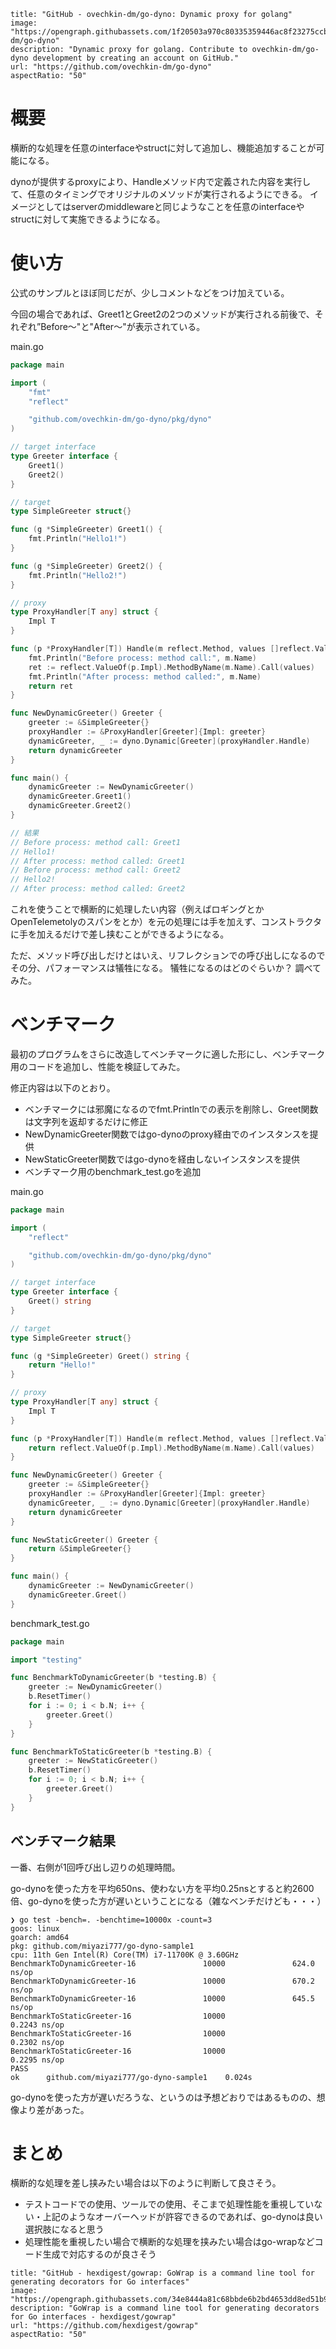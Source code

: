```embed
title: "GitHub - ovechkin-dm/go-dyno: Dynamic proxy for golang"
image: "https://opengraph.githubassets.com/1f20503a970c80335359446ac8f23275ccbd51e8183858e1286f9c94d2bfe06f/ovechkin-dm/go-dyno"
description: "Dynamic proxy for golang. Contribute to ovechkin-dm/go-dyno development by creating an account on GitHub."
url: "https://github.com/ovechkin-dm/go-dyno"
aspectRatio: "50"
```

# 概要
横断的な処理を任意のinterfaceやstructに対して追加し、機能追加することが可能になる。

dynoが提供するproxyにより、Handleメソッド内で定義された内容を実行して、任意のタイミングでオリジナルのメソッドが実行されるようにできる。
イメージとしてはserverのmiddlewareと同じようなことを任意のinterfaceやstructに対して実施できるようになる。

# 使い方
公式のサンプルとほぼ同じだが、少しコメントなどをつけ加えている。

今回の場合であれば、Greet1とGreet2の2つのメソッドが実行される前後で、それぞれ”Before〜"と"After〜"が表示されている。

main.go
```go
package main

import (
	"fmt"
	"reflect"

	"github.com/ovechkin-dm/go-dyno/pkg/dyno"
)

// target interface
type Greeter interface {
	Greet1()
	Greet2()
}

// target
type SimpleGreeter struct{}

func (g *SimpleGreeter) Greet1() {
	fmt.Println("Hello1!")
}

func (g *SimpleGreeter) Greet2() {
	fmt.Println("Hello2!")
}

// proxy
type ProxyHandler[T any] struct {
	Impl T
}

func (p *ProxyHandler[T]) Handle(m reflect.Method, values []reflect.Value) []reflect.Value {
	fmt.Println("Before process: method call:", m.Name)
	ret := reflect.ValueOf(p.Impl).MethodByName(m.Name).Call(values)
	fmt.Println("After process: method called:", m.Name)
	return ret
}

func NewDynamicGreeter() Greeter {
	greeter := &SimpleGreeter{}
	proxyHandler := &ProxyHandler[Greeter]{Impl: greeter}
	dynamicGreeter, _ := dyno.Dynamic[Greeter](proxyHandler.Handle)
	return dynamicGreeter
}

func main() {
	dynamicGreeter := NewDynamicGreeter()
	dynamicGreeter.Greet1()
	dynamicGreeter.Greet2()
}

// 結果
// Before process: method call: Greet1
// Hello1!
// After process: method called: Greet1
// Before process: method call: Greet2
// Hello2!
// After process: method called: Greet2
```


これを使うことで横断的に処理したい内容（例えばロギングとかOpenTelemetolyのスパンをとか）を元の処理には手を加えず、コンストラクタに手を加えるだけで差し挟むことができるようになる。

ただ、メソッド呼び出しだけとはいえ、リフレクションでの呼び出しになるのでその分、パフォーマンスは犠牲になる。
犠牲になるのはどのぐらいか？
調べてみた。

# ベンチマーク
最初のプログラムをさらに改造してベンチマークに適した形にし、ベンチマーク用のコードを追加し、性能を検証してみた。

修正内容は以下のとおり。
* ベンチマークには邪魔になるのでfmt.Printlnでの表示を削除し、Greet関数は文字列を返却するだけに修正
* NewDynamicGreeter関数ではgo-dynoのproxy経由でのインスタンスを提供
* NewStaticGreeter関数ではgo-dynoを経由しないインスタンスを提供
* ベンチマーク用のbenchmark_test.goを追加

main.go
```go
package main

import (
	"reflect"

	"github.com/ovechkin-dm/go-dyno/pkg/dyno"
)

// target interface
type Greeter interface {
	Greet() string
}

// target
type SimpleGreeter struct{}

func (g *SimpleGreeter) Greet() string {
	return "Hello!"
}

// proxy
type ProxyHandler[T any] struct {
	Impl T
}

func (p *ProxyHandler[T]) Handle(m reflect.Method, values []reflect.Value) []reflect.Value {
	return reflect.ValueOf(p.Impl).MethodByName(m.Name).Call(values)
}

func NewDynamicGreeter() Greeter {
	greeter := &SimpleGreeter{}
	proxyHandler := &ProxyHandler[Greeter]{Impl: greeter}
	dynamicGreeter, _ := dyno.Dynamic[Greeter](proxyHandler.Handle)
	return dynamicGreeter
}

func NewStaticGreeter() Greeter {
	return &SimpleGreeter{}
}

func main() {
	dynamicGreeter := NewDynamicGreeter()
	dynamicGreeter.Greet()
}

```

benchmark_test.go
```go
package main

import "testing"

func BenchmarkToDynamicGreeter(b *testing.B) {
	greeter := NewDynamicGreeter()
	b.ResetTimer()
	for i := 0; i < b.N; i++ {
		greeter.Greet()
	}
}

func BenchmarkToStaticGreeter(b *testing.B) {
	greeter := NewStaticGreeter()
	b.ResetTimer()
	for i := 0; i < b.N; i++ {
		greeter.Greet()
	}
}

```

## ベンチマーク結果
一番、右側が1回呼び出し辺りの処理時間。

go-dynoを使った方を平均650ns、使わない方を平均0.25nsとすると約2600倍、go-dynoを使った方が遅いということになる（雑なベンチだけども・・・）
```
❯ go test -bench=. -benchtime=10000x -count=3
goos: linux
goarch: amd64
pkg: github.com/miyazi777/go-dyno-sample1
cpu: 11th Gen Intel(R) Core(TM) i7-11700K @ 3.60GHz
BenchmarkToDynamicGreeter-16               10000               624.0 ns/op
BenchmarkToDynamicGreeter-16               10000               670.2 ns/op
BenchmarkToDynamicGreeter-16               10000               645.5 ns/op
BenchmarkToStaticGreeter-16                10000                 0.2243 ns/op
BenchmarkToStaticGreeter-16                10000                 0.2302 ns/op
BenchmarkToStaticGreeter-16                10000                 0.2295 ns/op
PASS
ok      github.com/miyazi777/go-dyno-sample1    0.024s

```


go-dynoを使った方が遅いだろうな、というのは予想どおりではあるものの、想像より差があった。

# まとめ
横断的な処理を差し挟みたい場合は以下のように判断して良さそう。

* テストコードでの使用、ツールでの使用、そこまで処理性能を重視していない・上記のようなオーバーヘッドが許容できるのであれば、go-dynoは良い選択肢になると思う
* 処理性能を重視したい場合で横断的な処理を挟みたい場合はgo-wrapなどコード生成で対応するのが良さそう

```embed
title: "GitHub - hexdigest/gowrap: GoWrap is a command line tool for generating decorators for Go interfaces"
image: "https://opengraph.githubassets.com/34e8444a81c68bbde6b2bd4653dd8ed51b963d6466664aa4a812e2cb408002e9/hexdigest/gowrap"
description: "GoWrap is a command line tool for generating decorators for Go interfaces - hexdigest/gowrap"
url: "https://github.com/hexdigest/gowrap"
aspectRatio: "50"
```
